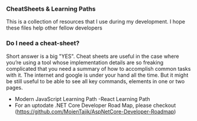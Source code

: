 
### CheatSheets & Learning Paths
This is a collection of resources that I use during my development. I hope these files help other fellow developers

### Do I need a cheat-sheet? 
Short answer is a big "YES".
Cheat sheets are useful in the case where you’re using a tool whose implementation details are so freaking complicated that you need a summary of how to accomplish common tasks with it. 
The internet and google is under your hand all the time. But it might be still useful to be able to see all key commands, elements in one or two pages.

- Modern JavaScript Learning Path
-React Learning Path
- For an uptodate .NET Core Developer Road Map, please checkout (https://github.com/MoienTajik/AspNetCore-Developer-Roadmap)